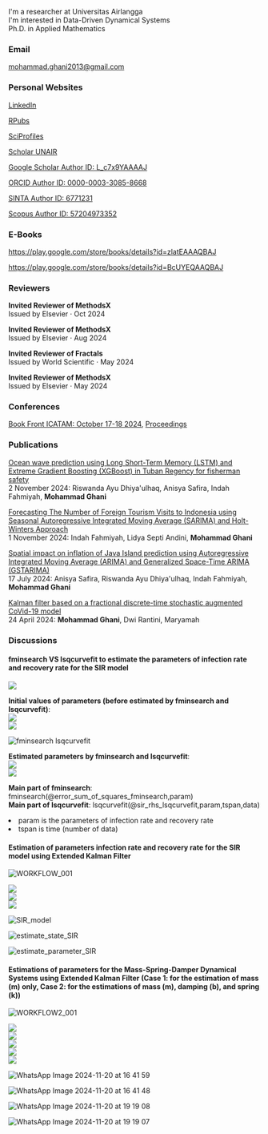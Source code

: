 I'm a researcher at Universitas Airlangga<br>
I'm interested in Data-Driven Dynamical Systems<br>
Ph.D. in Applied Mathematics

### Email
mohammad.ghani2013@gmail.com

### Personal Websites
<a href="https://www.linkedin.com/in/mohammad-ghani-7b8b0b302/" target="_blank">LinkedIn</a>

<a href="https://rpubs.com/mghani" target="_blank">RPubs</a>

<a href="https://sciprofiles.com/profile/mohammadghani" target="_blank">SciProfiles</a>

<a href="https://scholar.unair.ac.id/en/persons/mohammad-ghani" target="_blank">Scholar UNAIR</a>

<a href="https://scholar.google.com/citations?user=L_c7x9YAAAAJ&hl=id&authuser=3" target="_blank">Google Scholar Author ID: L_c7x9YAAAAJ</a>

<a href="https://orcid.org/0000-0003-3085-8668" target="_blank">ORCID Author ID: 0000-0003-3085-8668</a>

<a href="https://sinta.kemdikbud.go.id/authors/profile/6771231" target="_blank">SINTA Author ID: 6771231</a>

<a href="https://www.scopus.com/authid/detail.uri?authorId=57204973352" target="_blank">Scopus Author ID: 57204973352</a>

### E-Books
<a href="https://play.google.com/store/books/details?id=zlatEAAAQBAJ" target="_blank">https://play.google.com/store/books/details?id=zlatEAAAQBAJ</a>

<a href="https://play.google.com/store/books/details?id=BcUYEQAAQBAJ" target="_blank">https://play.google.com/store/books/details?id=BcUYEQAAQBAJ</a>

### Reviewers
<b>Invited Reviewer of MethodsX</b><br>
Issued by Elsevier · Oct 2024<br>

<b>Invited Reviewer of MethodsX</b><br>
Issued by Elsevier · Aug 2024<br>

<b>Invited Reviewer of Fractals</b><br>
Issued by World Scientific · May 2024<br>

<b>Invited Reviewer of MethodsX</b><br>
Issued by Elsevier · May 2024<br>

### Conferences
<a href="https://github.com/mhghani/All-Published-Papers/blob/main/638622_1_En_BookFrontmatter_OnlinePDF.pdf" target="_blank">Book Front ICATAM: October 17-18 2024</a>, <a href="https://www.atlantis-press.com/proceedings/icatam-24" target="_blank">Proceedings</a>

### Publications
<a href="https://www.sciencedirect.com/science/article/pii/S2215016124004825" target="_blank">Ocean wave prediction using Long Short-Term Memory (LSTM) and Extreme Gradient Boosting (XGBoost) in Tuban Regency for fisherman safety</a><br>
2 November 2024: Riswanda Ayu Dhiya'ulhaq, Anisya Safira, Indah Fahmiyah, <b>Mohammad Ghani</b>

<a href="https://www.atlantis-press.com/proceedings/icatam-24/126004732" target="_blank">Forecasting The Number of Foreign Tourism Visits to Indonesia using Seasonal Autoregressive Integrated Moving Average (SARIMA) and Holt-Winters Approach</a><br>
1 November 2024: Indah Fahmiyah, Lidya Septi Andini, <b>Mohammad Ghani</b>

<a href="https://www.sciencedirect.com/science/article/pii/S2215016124003194" target="_blank">Spatial impact on inflation of Java Island prediction using Autoregressive Integrated Moving Average (ARIMA) and Generalized Space-Time ARIMA (GSTARIMA)</a><br>
17 July 2024: Anisya Safira, Riswanda Ayu Dhiya'ulhaq, Indah Fahmiyah, <b>Mohammad Ghani</b>

<a href="https://www.sciencedirect.com/science/article/pii/S2588933824000189" target="_blank">Kalman filter based on a fractional discrete-time stochastic augmented CoVid-19 model</a><br>
24 April 2024: <b>Mohammad Ghani</b>, Dwi Rantini, Maryamah

### Discussions
#### fminsearch VS lsqcurvefit to estimate the parameters of infection rate and recovery rate for the SIR model

<img src="https://latex.codecogs.com/svg.image?\left\{\begin{matrix}&\dot{S}=-\beta\cdot&space;S\cdot&space;I,\\&\dot{I}=\beta\cdot&space;S\cdot&space;I-\alpha\cdot&space;I,\\&\dot{R}=\alpha\cdot&space;I.\end{matrix}\right." /><br>

<b>Initial values of parameters (before estimated by fminsearch and lsqcurvefit)</b>:<br>
<img src="https://latex.codecogs.com/svg.image?\beta=1:infection\;rate&space;" /><br>
<img src="https://latex.codecogs.com/svg.image?\alpha=0.2:recovery\;rate&space;" />

![fminsearch lsqcurvefit](https://github.com/user-attachments/assets/fb20a68f-4a80-4392-b9b8-801122dc6796)

<b>Estimated parameters by fminsearch and lsqcurvefit</b>:<br>
<img src="https://latex.codecogs.com/svg.image?\beta=1.6926:infection\;rate&space;" /><br>
<img src="https://latex.codecogs.com/svg.image?\alpha=0.4485:recovery\;rate&space;" />

<b>Main part of fminsearch</b>: fminsearch(@error_sum_of_squares_fminsearch,param)<br>
<b>Main part of lsqcurvefit</b>: lsqcurvefit(@sir_rhs_lsqcurvefit,param,tspan,data)<br>
<li>param is the parameters of infection rate and recovery rate</li>
<li>tspan is time (number of data)</li>

#### Estimation of parameters infection rate and recovery rate for the SIR model using Extended Kalman Filter

![WORKFLOW_001](https://github.com/user-attachments/assets/89371969-abdc-46a9-b697-9a3dc5e0b85b)

<img src="https://latex.codecogs.com/svg.image?\left\{\begin{matrix}&\dot{S}=-\beta\cdot&space;S\cdot&space;I,\\&\dot{I}=\beta\cdot&space;S\cdot&space;I-\alpha\cdot&space;I,\\&\dot{R}=\alpha\cdot&space;I.\end{matrix}\right." /><br>
<img src="https://latex.codecogs.com/svg.image?\beta:infection\;rate&space;" /><br>
<img src="https://latex.codecogs.com/svg.image?\alpha:recovery\;rate&space;" />

![SIR_model](https://github.com/user-attachments/assets/d1ee1a1a-14e9-4edb-930b-32619557072a)

![estimate_state_SIR](https://github.com/user-attachments/assets/e2b32176-4f4d-475c-9b12-01639872018b)

![estimate_parameter_SIR](https://github.com/user-attachments/assets/df3f49b2-a6f9-4afe-b11d-b9dad149446b)

#### Estimations of parameters for the Mass-Spring-Damper Dynamical Systems using Extended Kalman Filter (Case 1: for the estimation of mass (m) only, Case 2: for the estimations of mass (m), damping (b), and spring (k))

![WORKFLOW2_001](https://github.com/user-attachments/assets/b3de3fcc-f511-44be-9cc6-3e254c12a661)

<img src="https://latex.codecogs.com/svg.image?\left\{\begin{matrix}&\dot{x}_1=x_2,\\&\dot{x}_2=-(k/m)\cdot&space;x_1-(b/m)\cdot&space;x_2&plus;(1/m)\cdot&space;F(t).\end{matrix}\right." /><br>
<img src="https://latex.codecogs.com/svg.image?k:spring&space;" /><br>
<img src="https://latex.codecogs.com/svg.image?b:damper&space;" /><br>
<img src="https://latex.codecogs.com/svg.image?m:mass&space;" /><br>
<img src="https://latex.codecogs.com/svg.image?F:force\;and\;assumed\;to\;be\;constant&space;" />

![WhatsApp Image 2024-11-20 at 16 41 59](https://github.com/user-attachments/assets/7fb490d6-c71b-4a1b-a2fc-0cd1792ef845)

![WhatsApp Image 2024-11-20 at 16 41 48](https://github.com/user-attachments/assets/db8efbd8-8bba-4429-bd8f-d692cbc3e330)

![WhatsApp Image 2024-11-20 at 19 19 08](https://github.com/user-attachments/assets/84242c33-34e5-4822-b7bf-935ecd432659)

![WhatsApp Image 2024-11-20 at 19 19 07](https://github.com/user-attachments/assets/7213d6aa-5eec-4053-bd40-87e3ec168e72)
